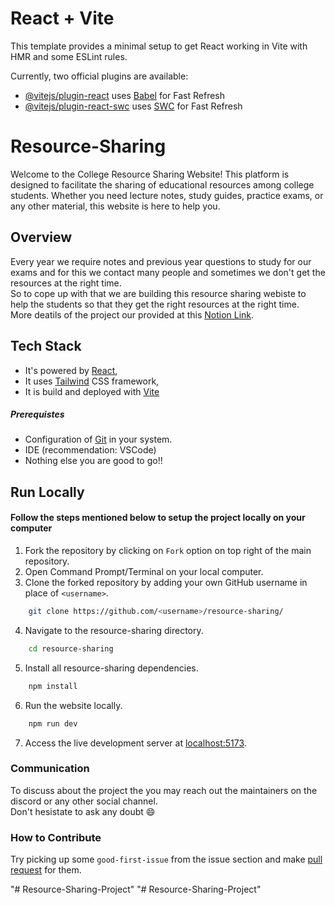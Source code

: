 # React + Vite

This template provides a minimal setup to get React working in Vite with HMR and some ESLint rules.

Currently, two official plugins are available:

- [@vitejs/plugin-react](https://github.com/vitejs/vite-plugin-react/blob/main/packages/plugin-react/README.md) uses [Babel](https://babeljs.io/) for Fast Refresh
- [@vitejs/plugin-react-swc](https://github.com/vitejs/vite-plugin-react-swc) uses [SWC](https://swc.rs/) for Fast Refresh

# Resource-Sharing

Welcome to the College Resource Sharing Website! This platform is designed to facilitate the sharing of educational resources among college students. Whether you need lecture notes, study guides, practice exams, or any other material, this website is here to help you.

## Overview

Every year we require notes and previous year questions to study for our exams and for this we contact many people and sometimes we don't get the resources at the right time.
<br>
So to cope up with that we are building this resource sharing webiste to help the students so that they get the right resources at the right time.
<br>
More deatils of the project our provided at this [Notion Link](https://grey-soybean-258.notion.site/Resource-Sharing-da954660ddf44771895d56321195aae4).

## Tech Stack
- It's powered by [React](https://react.dev/),
- It uses [Tailwind](https://tailwindcss.com) CSS framework,
- It is build and deployed with [Vite](https://vitejs.dev/)

##### Prerequistes
- Configuration of [Git](https://docs.github.com/en/get-started/quickstart/set-up-git) in your system.
- IDE (recommendation: VSCode)
- Nothing else you are good to go!!

## Run Locally

#### Follow the steps mentioned below to setup the project locally on your computer

1. Fork the repository by clicking on `Fork` option on top right of the main repository.
2. Open Command Prompt/Terminal on your local computer.
3. Clone the forked repository by adding your own GitHub username in place of `<username>`.

```bash
    git clone https://github.com/<username>/resource-sharing/
```
4. Navigate to the resource-sharing directory.

```bash
    cd resource-sharing
```

5. Install all resource-sharing dependencies. 

```bash
    npm install
```
    
6. Run the website locally.

```bash
    npm run dev
```

7. Access the live development server at [localhost:5173](http://localhost:5173).



### Communication
To discuss about the project the you may reach out the maintainers on the discord or any other social channel.<br>
Don't hesistate to ask any doubt 😄

### How to Contribute
Try picking up some `good-first-issue` from the issue section and make [pull request](https://docs.github.com/en/pull-requests/collaborating-with-pull-requests/proposing-changes-to-your-work-with-pull-requests/creating-a-pull-request) for them.

"# Resource-Sharing-Project" 
"# Resource-Sharing-Project" 
